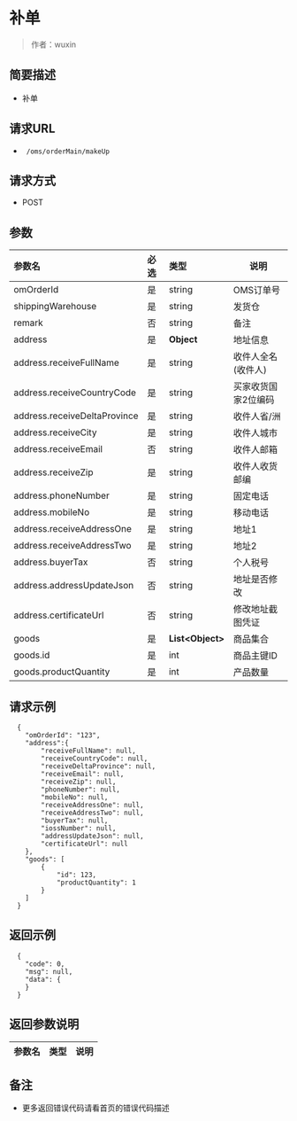 # 补单

> 作者：wuxin

## 简要描述

- 补单

## 请求URL
- ` /oms/orderMain/makeUp`
  
## 请求方式
- POST 

## 参数

|参数名|必选|类型|说明|
|:----    |:---|:----- |-----   |
|omOrderId |是  |string |OMS订单号   |
|shippingWarehouse | 是 |string|发货仓|
|remark|否 |string| 备注|
|address|是|**Object**| 地址信息|
|address.receiveFullName |是  |string |收件人全名(收件人)   |
|address.receiveCountryCode |是  |string |买家收货国家2位编码   |
|address.receiveDeltaProvince |是  |string |收件人省/洲   |
|address.receiveCity| 是|string| 收件人城市|
|address.receiveEmail |否  |string |收件人邮箱   |
|address.receiveZip |是  |string |收件人收货邮编   |
|address.phoneNumber |是  |string |固定电话   |
|address.mobileNo |是  |string |移动电话   |
|address.receiveAddressOne |是  |string |地址1   |
|address.receiveAddressTwo |是  |string |地址2   |
|address.buyerTax |否  |string |个人税号   |
|address.addressUpdateJson | 否 |string | 地址是否修改|
|address.certificateUrl | 否|string | 修改地址截图凭证 |
|goods |是  |**List&lt;Object>** |商品集合   |
|goods.id     |是  |int | 商品主键ID    |
|goods.productQuantity     |是  |int | 产品数量    |



## 请求示例 

``` 
  {
    "omOrderId": "123",
	"address":{
		"receiveFullName": null,
		"receiveCountryCode": null,
		"receiveDeltaProvince": null,
		"receiveEmail": null,
		"receiveZip": null,
		"phoneNumber": null,
		"mobileNo": null,
		"receiveAddressOne": null,
		"receiveAddressTwo": null,
		"buyerTax": null,
		"iossNumber": null,
		"addressUpdateJson": null,
		"certificateUrl": null
	},
	"goods": [
		{
		    "id": 123,
			"productQuantity": 1
		}
	]
  }
```


## 返回示例 

``` 
  {
    "code": 0,
	"msg": null,
    "data": {
    }
  }
```

## 返回参数说明 

|参数名|类型|说明|
|:-----  |:-----|-----                           |

## 备注 

- 更多返回错误代码请看首页的错误代码描述